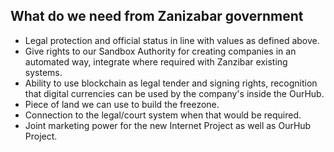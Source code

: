 
## What do we need from Zanizabar government

* Legal protection and official status in line with values as defined above.
* Give rights to our Sandbox Authority for creating companies in an automated way, 
integrate where required with Zanzibar existing systems.
* Ability to use blockchain as legal tender and signing rights, 
recognition that digital currencies can be used by the company's inside the OurHub.
* Piece of land we can use to build the freezone.
* Connection to the legal/court system when that would be required.
* Joint marketing power for the new Internet Project as well as OurHub Project.

